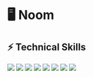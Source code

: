 # 🖥️ Noom

## ⚡ Technical Skills
<div>
    <img src="https://img.shields.io/badge/JavaScript-F7DF1E?style=flat&logo=JavaScript&logoColor=white"/>
    <img src="https://img.shields.io/badge/Node.js-339933?style=flat&logo=Node.js&logoColor=white"/>
    <img src="https://img.shields.io/badge/Socket.io-010101?style=flat&logo=Socket.io">
    <img src="https://img.shields.io/badge/webRTC-333333?style=flat&logo=webRTC">
    <img src="https://img.shields.io/badge/Pug-A86454?style=flat&logo=Pug&logoColor=white">  
    <img src="https://img.shields.io/badge/Nodemon-76D04B?style=flat&logo=Nodemon&logoColor=white">
    <img src="https://img.shields.io/badge/Babel-F9DC3E?style=flat&logo=Babel&logoColor=white">
    <img src="https://img.shields.io/badge/GitHub-181717?style=flat&logo=github">
</div>